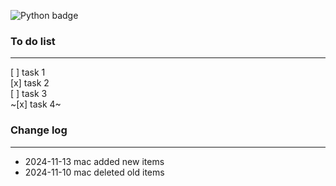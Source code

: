 ![Python badge](https://img.shields.io/badge/Python-3776AB?style=for-the-badge&logo=python&logoColor=white)



### To do list
---
[ ] task 1    
[x] task 2    
[ ] task 3    
~[x] task 4~    


### Change log

---
- 2024-11-13 mac added new items 
- 2024-11-10 mac deleted old items